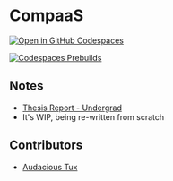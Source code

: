 # CompaaS

[![Open in GitHub Codespaces](https://github.com/codespaces/badge.svg)](https://github.com/codespaces/new/?repo=audacioustux%2Fcompaas&ref=master)  

[![Codespaces Prebuilds](https://github.com/audacioustux/CompaaS/actions/workflows/codespaces/create_codespaces_prebuilds/badge.svg)](https://github.com/audacioustux/CompaaS/actions/workflows/codespaces/create_codespaces_prebuilds)

## Notes

- [Thesis Report - Undergrad](https://github.com/audacioustux/CompaaS/blob/main/misc/CompaaS%20-%20High%20Performance%2C%20Polyglot%20Component-as-a-Service%20-%20revised.pdf)
- It's WIP, being re-written from scratch

## Contributors

- [Audacious Tux](//audacioustux.com)
